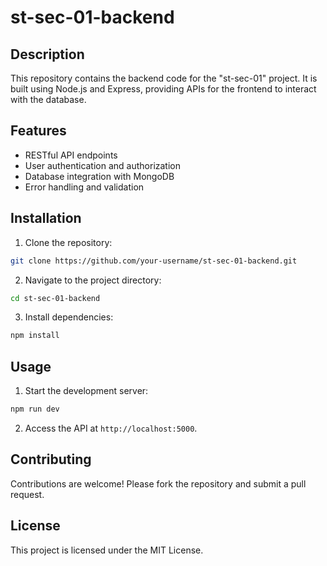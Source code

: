 # st-sec-01-backend

## Description

This repository contains the backend code for the "st-sec-01" project. It is built using Node.js and Express, providing APIs for the frontend to interact with the database.

## Features

- RESTful API endpoints
- User authentication and authorization
- Database integration with MongoDB
- Error handling and validation

## Installation

1. Clone the repository:

```bash
git clone https://github.com/your-username/st-sec-01-backend.git
```

2. Navigate to the project directory:

```bash
cd st-sec-01-backend
```

3. Install dependencies:

```bash
npm install
```

## Usage

1. Start the development server:

```bash
npm run dev
```

2. Access the API at `http://localhost:5000`.

## Contributing

Contributions are welcome! Please fork the repository and submit a pull request.

## License

This project is licensed under the MIT License.

